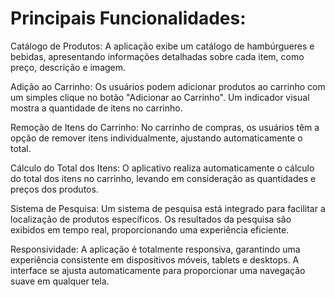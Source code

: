 
# Principais Funcionalidades:

Catálogo de Produtos:
A aplicação exibe um catálogo de hambúrgueres e bebidas, apresentando informações detalhadas sobre cada item, como preço, descrição e imagem.

Adição ao Carrinho:
Os usuários podem adicionar produtos ao carrinho com um simples clique no botão "Adicionar ao Carrinho". Um indicador visual mostra a quantidade de itens no carrinho.

Remoção de Itens do Carrinho:
No carrinho de compras, os usuários têm a opção de remover itens individualmente, ajustando automaticamente o total.

Cálculo do Total dos Itens:
O aplicativo realiza automaticamente o cálculo do total dos itens no carrinho, levando em consideração as quantidades e preços dos produtos.

Sistema de Pesquisa:
Um sistema de pesquisa está integrado para facilitar a localização de produtos específicos. Os resultados da pesquisa são exibidos em tempo real, proporcionando uma experiência eficiente.

Responsividade:
A aplicação é totalmente responsiva, garantindo uma experiência consistente em dispositivos móveis, tablets e desktops. A interface se ajusta automaticamente para proporcionar uma navegação suave em qualquer tela.
